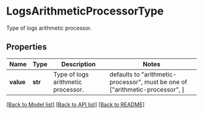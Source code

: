 # LogsArithmeticProcessorType

Type of logs arithmetic processor.
## Properties
Name | Type | Description | Notes
------------ | ------------- | ------------- | -------------
**value** | **str** | Type of logs arithmetic processor. | defaults to "arithmetic-processor",  must be one of ["arithmetic-processor", ]

[[Back to Model list]](README.md#documentation-for-models) [[Back to API list]](README.md#documentation-for-api-endpoints) [[Back to README]](README.md)


